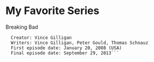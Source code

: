# My Favorite Series 
Breaking Bad
```
  Creator: Vince Gilligan
  Writers: Vince Gilligan, Peter Gould, Thomas Schnauz 
  First episode date: January 20, 2008 (USA)
  Final episode date: September 29, 2013```
